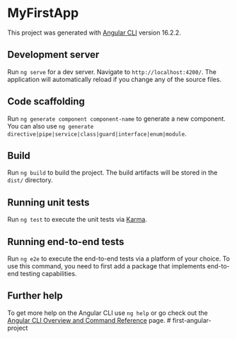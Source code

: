 <h1> MyFirstApp</h1>

This project was generated with [Angular CLI](https://github.com/angular/angular-cli) version 16.2.2.

<h2>Development server</h2>

Run `ng serve` for a dev server. Navigate to `http://localhost:4200/`. The application will automatically reload if you change any of the source files.

<h2>Code scaffolding</h2>

Run `ng generate component component-name` to generate a new component. You can also use `ng generate directive|pipe|service|class|guard|interface|enum|module`.

<h2>Build</h2>

Run `ng build` to build the project. The build artifacts will be stored in the `dist/` directory.

<h2>Running unit tests</h2>

Run `ng test` to execute the unit tests via [Karma](https://karma-runner.github.io).

<h2>Running end-to-end tests</h2>

Run `ng e2e` to execute the end-to-end tests via a platform of your choice. To use this command, you need to first add a package that implements end-to-end testing capabilities.

<h2>Further help</h2>

To get more help on the Angular CLI use `ng help` or go check out the [Angular CLI Overview and Command Reference](https://angular.io/cli) page.
#   f i r s t - a n g u l a r - p r o j e c t 
 
 
